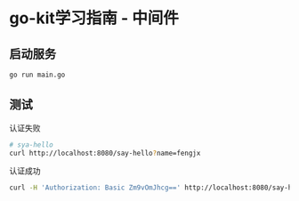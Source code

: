# go-kit学习指南 - 中间件


## 启动服务

```bash
go run main.go
```

## 测试

认证失败
```bash
# sya-hello
curl http://localhost:8080/say-hello?name=fengjx
```

认证成功
```bash
curl -H 'Authorization: Basic Zm9vOmJhcg==' http://localhost:8080/say-hello?name=fengjx
```
